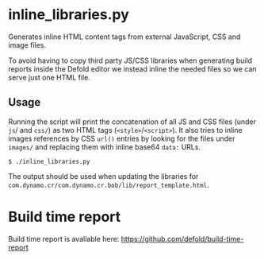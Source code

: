 # inline_libraries.py
Generates inline HTML content tags from external JavaScript, CSS and image files.

To avoid having to copy third party JS/CSS libraries when generating build reports inside the Defold editor we instead inline the needed files so we can serve just one HTML file.

## Usage
Running the script will print the concatenation of all JS and CSS files (under `js`/ and `css/`) as two HTML tags (`<style>`/`<script>`). It also tries to inline images references by CSS `url()` entries by looking for the files under `images/` and replacing them with inline base64 `data:` URLs.

    $ ./inline_libraries.py

The output should be used when updating the libraries for `com.dynamo.cr/com.dynamo.cr.bob/lib/report_template.html`.

# Build time report
Build time report is avaliable here: https://github.com/defold/build-time-report
